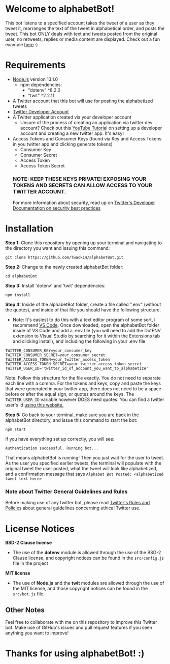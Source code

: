 # Welcome to alphabetBot!
This bot listens to a specified account takes the tweet of a user as they tweet it, rearranges the text of the tweet in alphabetical order, and posts the tweet. This bot ONLY deals with text and tweets posted from the original user, no retweets, replies or media content are displayed. Check out a fun example [here](https://twitter.com/AlphabetTrump) :)

# Requirements
- [Node.js](https://nodejs.org/en/) version 13.1.0
    - npm dependencies:
        - "dotenv" ^8.2.0
        - "twit" ^2.2.11
- A Twitter account that this bot will use for posting the alphabetized tweets
- [Twitter Developer Account](https://developer.twitter.com)
- A Twitter application created via your developer account
    - Unsure of the process of creating an application via twitter dev account? Check out this [YouTube Tutorial](https://www.youtube.com/watch?v=2o_qt9cXicM) on setting up a developer account and creating a new twitter app. It's easy!
- Access Tokens and Consumer Keys (found via Key and Access Tokens in you twitter app and clicking generate tokens)
    - Consumer Key
    - Consumer Secret
    - Access Token
    - Access Token Secret
    ### NOTE: KEEP THESE KEYS PRIVATE! EXPOSING YOUR TOKENS AND SECRETS CAN ALLOW ACCESS TO YOUR TWITTER ACCOUNT.
    For more information about security, read up on [Twitter's Developer Documentation on security best practices](https://developer.twitter.com/en/docs/basics/security-best-practices)

# Installation
**Step 1:** Clone this repository by opening up your terminal and navigating to the directory you want and issuing this command:
```
git clone https://github.com/Twack14/alphabetBot.git 
```
**Step 2:** Change to the newly created alphabetBot folder:
```
cd alphabetBot
```

**Step 3:** Install 'dotenv' and 'twit' dependencies:
```
npm install
```

**Step 4:** Inside of the alphabetBot folder, create a file called ".env" (without the quotes), and inside of that file you should have the following structure.
- Note: It's easiest to do this with a text editor program of some sort, I recommend [VS Code](https://code.visualstudio.com/download). Once downloaded, open the alphabetBot folder inside of VS Code and add a .env file (you will need to add the DotENV extension to Visual Studio by searching for it within the Extensions tab and clicking install), and including the following in your .env file:
```
TWITTER_CONSUMER_KEY=your_consumer_key
TWITTER_CONSUMER_SECRET=your_consumer_secret
TWITTER_ACCESS_TOKEN=your_twitter_access_token
TWITTER_ACCESS_TOKEN_SECRET=your_twitter_access_token_secret
TWITTER_USER_ID='twitter_id_of_account_you_want_to_alphabetize'
```
Note: Follow this structure for the file exactly. You do not need to separate each line with a comma. For the tokens and keys, copy and paste the keys that were generated in your twitter app, there does not need to be a space before or after the equal sign, or quotes around the keys. The ```TWITTER_USER_ID``` variable however DOES need quotes. You can find a twitter user's id [using this website.](http://gettwitterid.com)

**Step 5:** Go back to your terminal, make sure you are back in the alphabetBot directory, and issue this command to start the bot:
```
npm start
```
If you have everything set up correctly, you will see:
```
Authentication successful. Running bot...
```
That means alphabetBot is running! Then you just wait for the user to tweet. As the user you specified earlier tweets, the terminal will populate with the original tweet the user posted, what the tweet will look like alphabetized, and a confirmation message that says ```Alphabet Bot Posted: <alphabetized tweet text here>```

### Note about Twitter General Guidelines and Rules
Before making use of any twitter bot, please read [Twitter's Rules and Policies](https://help.twitter.com/en/rules-and-policies#general-policies) about general guidelines concerning ethical Twitter use.

# License Notices
**BSD-2 Clause license**
- The use of the **dotenv** module is allowed through the use of the BSD-2 Clause license, and copyright notices can be found in the ```src/config.js``` file in the project

**MIT license**
- The use of **Node.js** and the **twit** modules are allowed through the use of the MIT license, and those copyright notices can be found in the ```src/bot.js``` file.

## Other Notes
Feel free to collaborate with me on this repository to improve this Twitter bot. Make use of GitHub's issues and pull request features if you seen anything you want to improve! 

# Thanks for using alphabetBot! :)
